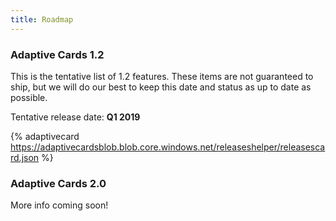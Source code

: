 ```yaml
---
title: Roadmap
---
```


### Adaptive Cards 1.2

This is the tentative list of 1.2 features.  These items are not guaranteed to ship, but we will do our best to keep this date and status as up to date as possible.

Tentative release date: **Q1 2019**

{% adaptivecard https://adaptivecardsblob.blob.core.windows.net/releaseshelper/releasescard.json %}

### Adaptive Cards 2.0

More info coming soon!